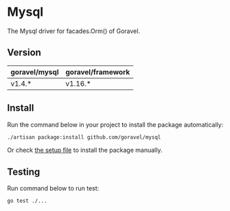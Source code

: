 # Mysql

The Mysql driver for facades.Orm() of Goravel.

## Version

| goravel/mysql | goravel/framework |
|------------------|-------------------|
| v1.4.*          | v1.16.*           |

## Install

Run the command below in your project to install the package automatically:

```bash
./artisan package:install github.com/goravel/mysql
``` 

Or check [the setup file](./setup/setup.go) to install the package manually.

## Testing

Run command below to run test:

```bash
go test ./...
```
